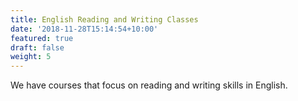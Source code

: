 ```yaml
---
title: English Reading and Writing Classes
date: '2018-11-28T15:14:54+10:00'
featured: true
draft: false
weight: 5
---
```

We have courses that focus on reading and writing skills in English.